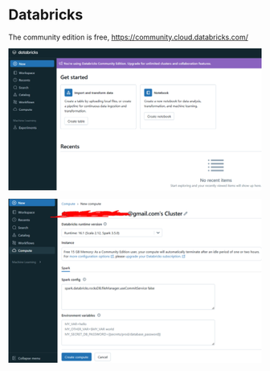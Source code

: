# Databricks

The community edition is free, <https://community.cloud.databricks.com/>

![a](img/2025-01-20-12-44-24.png)

![a](img/2025-01-20-12-49-55.png)
